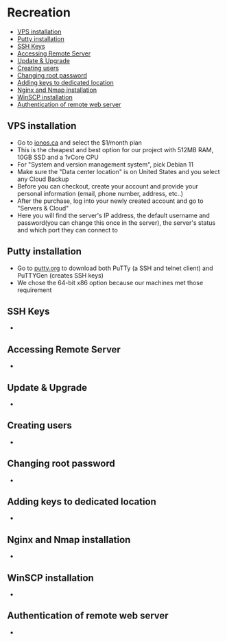 # Recreation

- [VPS installation](#vps-installation)
- [Putty installation](#putty-installation)
- [SSH Keys](#ssh-keys)
- [Accessing Remote Server](#accessing-remote-server)
- [Update & Upgrade](#update--upgrade)
- [Creating users](#creating-users)
- [Changing root password](#changing-root-password)
- [Adding keys to dedicated location](#adding-keys-to-dedicated-location)
- [Nginx and Nmap installation](#nginx-and-nmap-installation)
- [WinSCP installation](#winscp-installation)
- [Authentication of remote web server](#authentication-of-remote-web-server)

## VPS installation
- Go to [ionos.ca](https://ionos.ca/servers/vps) and select the $1/month plan
- This is the cheapest and best option for our project with 512MB RAM, 10GB SSD and a 1vCore CPU
- For "System and version management system", pick Debian 11
- Make sure the "Data center location" is on United States and you select any Cloud Backup
- Before you can checkout, create your account and provide your personal information (email, phone number, address, etc..)
- After the purchase, log into your newly created account and go to "Servers & Cloud"
- Here you will find the server's IP address, the default username and password(you can change this once in the server), the server's status and which port they can connect to

## Putty installation
- Go to [putty.org](https://www.chiark.greenend.org.uk/~sgtatham/putty/latest.html) to download both PuTTy (a SSH and telnet client) and PuTTYGen (creates SSH keys)
- We chose the 64-bit x86 option because our machines met those requirement

## SSH Keys
-

## Accessing Remote Server
-

## Update & Upgrade
-

## Creating users
-

## Changing root password
-

## Adding keys to dedicated location
-

## Nginx and Nmap installation
-

## WinSCP installation
-

## Authentication of remote web server
-
